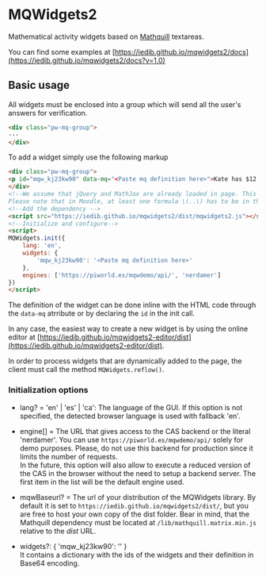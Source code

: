 # MQWidgets2

Mathematical activity widgets based on [Mathquill](http://mathquill.com/) textareas.

You can find some examples at [https://iedib.github.io/mqwidgets2/docs](https://iedib.github.io/mqwidgets2/docs?v=1.0)

## Basic usage

All widgets must be enclosed into a group which will send all the user's answers for verification.

```html
<div class="pw-mq-group">
···
</div>
```

To add a widget simply use the following markup

```html
<div class="pw-mq-group">
<p id="mqw_kj23kw90" data-mq="<Paste mq definition here>">Kate has $12 and gave $7 to his brother. How many dollars has Kate now?</p>
</div>
<!--We assume that jQuery and MathJax are already loaded in page. This is usually the case in Moodle. 
Please note that in Moodle, at least one formula \(..\) has to be in the document in order to have MathJax active.-->
<!--Add the dependency -->
<script src="https://iedib.github.io/mqwidgets2/dist/mqwidgets2.js"></script>
<!--Initialize and configure-->
<script>
MQWidgets.init({
    lang: 'en',
    widgets: {
        'mqw_kj23kw90': '<Paste mq definition here>'
    },
    engines: ['https://piworld.es/mqwdemo/api/', 'nerdamer']
})
</script>
```

The definition of the widget can be done inline with the HTML code through the ```data-mq``` atrribute or by declaring the ```id``` in the init call.
 
 In any case, the easiest way to create a new widget is by using the online editor at [https://iedib.github.io/mqwidgets2-editor/dist](https://iedib.github.io/mqwidgets2-editor/dist).

In order to process widgets that are dynamically added to the page, the client must call the method
```MQWidgets.reflow()```.

### Initialization options

- lang? = 'en' | 'es' | 'ca': The language of the GUI. If this option is not specified, the detected browser language is used with fallback 'en'.

- engine[] = The URL that gives access to the CAS backend or the literal 'nerdamer'. You can use ```https://piworld.es/mqwdemo/api/``` solely for demo purposes. Please, do not use this backend for production since it limits the number of requests.  
In the future, this option will also allow to execute a reduced version of the CAS in the browser without the need to setup a backend server. The first item in the list will be the default engine used.

- mqwBaseurl? = The url of your distribution of the MQWidgets library. By default it is set to ```https://iedib.github.io/mqwidgets2/dist/```, but you are free to host your own copy of the dist folder. Bear in mind, that the Mathquill dependency must be located at ```/lib/mathquill.matrix.min.js``` relative to the *dist* URL.

- widgets?: {
        'mqw_kj23kw90': '<Paste mq definition here>'
}  
It contains a dictionary with the ids of the widgets and their definition in Base64 encoding. 
